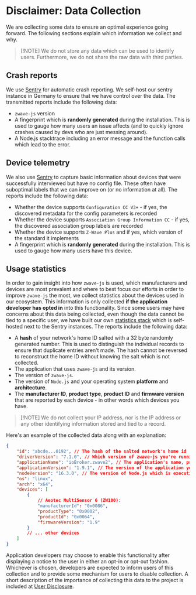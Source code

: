 # Disclaimer: Data Collection

We are collecting some data to ensure an optimal experience going forward. The following sections explain which information we collect and why.

> [!NOTE] We do not store any data which can be used to identify users. Furthermore, we do not share the raw data with third parties.

## Crash reports

We use [Sentry](https://sentry.io) for automatic crash reporting. We self-host our sentry instance in Germany to ensure that we have control over the data. The transmitted reports include the following data:

-   `zwave-js` version
-   A fingerprint which is **randomly generated** during the installation. This is used to gauge how many users an issue affects (and to quickly ignore crashes caused by devs who are just messing around).
-   A Node.js stacktrace including an error message and the function calls which lead to the error.

## Device telemetry

We also use [Sentry](https://sentry.io) to capture basic information about devices that were successfully interviewed but have no config file. These often have suboptimal labels that we can improve on (or no information at all). The reports include the following data:

-   Whether the device supports `Configuration CC V3+` - if yes, the discovered metadata for the config parameters is recorded
-   Whether the device supports `Association Group Information CC` - if yes, the discovered association group labels are recorded
-   Whether the device supports `Z-Wave Plus` and if yes, which version of the standard it implements
-   A fingerprint which is **randomly generated** during the installation. This is used to gauge how many users have this device.

## Usage statistics

In order to gain insight into how `zwave-js` is used, which manufacturers and devices are most prevalent and where to best focus our efforts in order to improve `zwave-js` the most, we collect statistics about the devices used in our ecosystem. This information is only collected **if the application developer has opted in** into this functionality. Since some users may have concerns about this data being collected, even though the data cannot be tied to a specific user, we have built our own [statistics stack](https://github.com/zwave-js/statistics-server) which is self-hosted next to the Sentry instances. The reports include the following data:

-   A **hash** of your network's home ID salted with a 32 byte randomly generated number. This is used to distinguish the individual records to ensure that duplicate entries aren't made. The hash cannot be reversed to reconstruct the home ID without knowing the salt which is not collected.
-   The application that uses `zwave-js` and its version.
-   The version of `zwave-js`.
-   The version of `Node.js` and your operating system **platform** and **architecture**.
-   The **manufacturer ID**, **product type**, **product ID** and **firmware version** that are reported by each device - in other words which devices you have.

> [!NOTE] We do not collect your IP address, nor is the IP address or any other identifying information stored and tied to a record.

Here's an example of the collected data along with an explanation:

```json
{
	"id": "abcde...0192", // The hash of the salted network's home id
	"driverVersion": "7.1.0", // Which version of zwave-js you're running
	"applicationName": "ioBroker.zwave2", // The application's name, provided by the application
	"applicationVersion": "1.9.1", // The version of the application you're using
	"nodeVersion": "16.3.0", // The version of Node.js which is executing the application
	"os": "linux",
	"arch": "x64",
	"devices": [
		{
			// Aeotec MultiSensor 6 (ZW100):
			"manufacturerId": "0x0086",
			"productType": "0x0002",
			"productId": "0x0064",
			"firmwareVersion": "1.9"
		}
		// ... other devices
	]
}
```

Application developers may choose to enable this functionality after displaying a notice to the user in either an opt-in or opt-out fashion. Whichever is chosen, developers are expected to inform users of this collection and to provide some mechanism for users to disable collection. A short description of the importance of collecting this data to the project is included at [User Disclosure](data-collection/user-disclosure.md).
